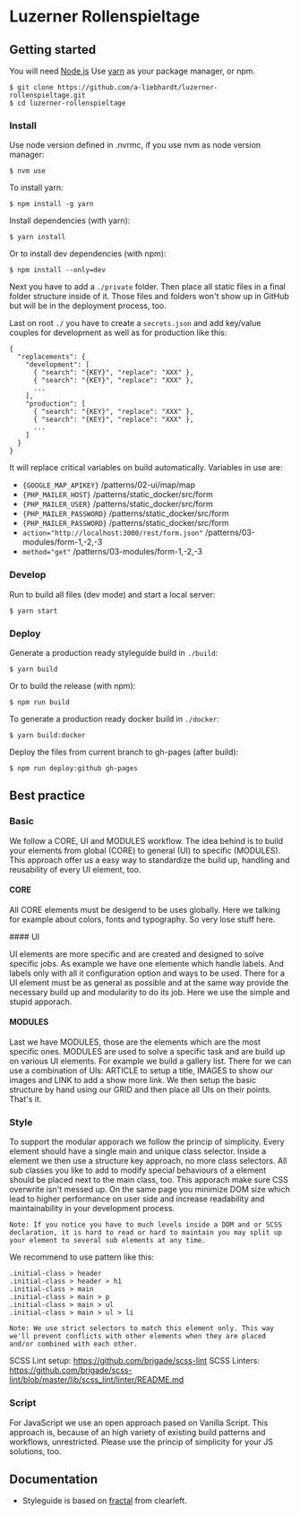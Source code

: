 # Luzerner Rollenspieltage

## Getting started

You will need [Node.js](http://nodejs.org)
Use [yarn](https://yarnpkg.com) as your package manager, or npm.

    $ git clone https://github.com/a-liebhardt/luzerner-rollenspieltage.git
    $ cd luzerner-rollenspieltage

### Install

Use node version defined in .nvrmc, if you use nvm as node version manager:

    $ nvm use

To install yarn:

    $ npm install -g yarn

Install dependencies (with yarn):

    $ yarn install

Or to install dev dependencies (with npm):

    $ npm install --only=dev

Next you have to add a `./private` folder. Then place all static files in a final folder structure inside of it. Those files and folders won't show up in GitHub but will be in the deployment process, too.

Last on root `./` you have to create a `secrets.json` and add key/value couples for development as well as for production like this:

    {
      "replacements": {
        "development": [
          { "search": "{KEY}", "replace": "XXX" },
          { "search": "{KEY}", "replace": "XXX" },
          ...
        ],
        "production": [
          { "search": "{KEY}", "replace": "XXX" },
          { "search": "{KEY}", "replace": "XXX" },
          ...
        ]
      }
    }

It will replace critical variables on build automatically. Variables in use are:
- `{GOOGLE_MAP_APIKEY}` /patterns/02-ui/map/map
- `{PHP_MAILER_HOST}` /patterns/static_docker/src/form
- `{PHP_MAILER_USER}` /patterns/static_docker/src/form
- `{PHP_MAILER_PASSWORD}` /patterns/static_docker/src/form
- `{PHP_MAILER_PASSWORD}` /patterns/static_docker/src/form
- `action="http://localhost:3000/rest/form.json"` /patterns/03-modules/form-1,-2,-3
- `method="get"` /patterns/03-modules/form-1,-2,-3

### Develop

Run to build all files (dev mode) and start a local server:

    $ yarn start

### Deploy

Generate a production ready styleguide build in `./build`:

    $ yarn build

Or to build the release (with npm):

    $ npm run build

To generate a production ready docker build in `./docker`:

    $ yarn build:docker

Deploy the files from current branch to gh-pages (after build):

    $ npm run deploy:github gh-pages

## Best practice

### Basic

We follow a CORE, UI and MODULES workflow. The idea behind is to build your elements from global (CORE) to general (UI) to specific (MODULES). This approach offer us a easy way to standardize the build up, handling and reusability of every UI element, too.

#### CORE

All CORE elements must be desigend to be uses globally. Here we talking for example about colors, fonts and typography. So very lose stuff here.

#### UI

UI elements are more specific and are created and designed to solve specific jobs. As example we have one elemente which handle labels. And labels only with all it configuration option and ways to be used. There for a UI element must be as general as possible and at the same way provide the necessary build up and modularity to do its job. Here we use the simple and stupid apporach.

#### MODULES

Last we have MODULES, those are the elements which are the most specific ones. MODULES are used to solve a specific task and are build up on various UI elements. For example we build a gallery list. There for we can use a combination of UIs: ARTICLE to setup a title, IMAGES to show our images and LINK to add a show more link. We then setup the basic structure by hand using our GRID and then place all UIs on their points. That's it.

### Style

To support the modular apporach we follow the princip of simplicity. Every element should have a single main and unique class selector. Inside a element we then use a structure key approach, no more class selectors. All sub classes you like to add to modify special behaviours of a element should be placed next to the main class, too. This apporach make sure CSS overwrite isn't messed up. On the same page you minimize DOM size which lead to higher performance on user side and increase readability and maintainability in your development process.

`Note: If you notice you have to much levels inside a DOM and or SCSS declaration, it is hard to read or hard to maintain you may split up your element to several sub elements at any time.`

We recommend to use pattern like this:

    .initial-class > header
    .initial-class > header > h1
    .initial-class > main
    .initial-class > main > p
    .initial-class > main > ul
    .initial-class > main > ul > li

`Note: We use strict selectors to match this element only. This way we'll prevent conflicts with other elements when they are placed and/or combined with each other.`

SCSS Lint setup: https://github.com/brigade/scss-lint
SCSS Linters: https://github.com/brigade/scss-lint/blob/master/lib/scss_lint/linter/README.md

### Script

For JavaScript we use an open approach pased on Vanilla Script. This approach is, because of an high variety of existing build patterns and workflows, unrestricted. Please use the princip of simplicity for your JS solutions, too.

## Documentation

- Styleguide is based on [fractal](https://fractal.build/guide) from clearleft.
